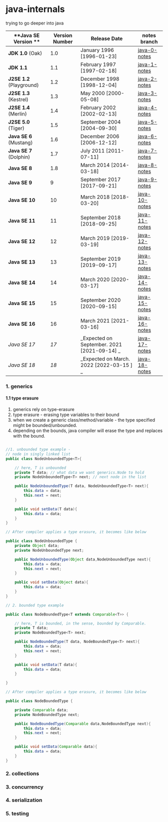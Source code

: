 # java-internals
trying to go deeper into java

| **Java SE Version **         | **Version Number** | **Release Date**         | **notes branch**|
| ---------------------------- | ------------------ | ------------------------ |--- |
| **JDK 1.0** (Oak)           | 1.0                | January 1996 [1996-01-23]            | [java-0-notes](https://github.com/inspire99/java-internals/tree/java-0) |
| **JDK 1.1**                  | 1.1                | February 1997 [1997-02-18]            | [java-1-notes](https://github.com/inspire99/java-internals/tree/java-1)|
| **J2SE 1.2** (Playground)   | 1.2                | December 1998  [1998-12-04]           | [java-2-notes](https://github.com/inspire99/java-internals/tree/java-2) |
| **J2SE 1.3** (Kestrel)      | 1.3                | May 2000    [2000-05-08]             | [java-3-notes](https://github.com/inspire99/java-internals/tree/java-3)|
| **J2SE 1.4** (Merlin)       | 1.4                | February 2002   [2002-02-13]          | [java-4-notes](https://github.com/inspire99/java-internals/tree/java-4)|
| **J2SE 5.0** (Tiger)        | 1.5                | September 2004 [2004-09-30]          | [java-5-notes](https://github.com/inspire99/java-internals/tree/java-5)|
| **Java SE 6** (Mustang) | 1.6                | December 2006  [2006-12-12]          | [java-6-notes](https://github.com/inspire99/java-internals/tree/java-6)|
| **Java SE 7** (Dolphin) | 1.7                | July 2011  [2011-07-11]              | [java-7-notes](https://github.com/inspire99/java-internals/tree/java-7)|
| **Java SE 8**            | 1.8                | March 2014    [2014-03-18]           | [java-8-notes](https://github.com/inspire99/java-internals/tree/java-8)|
| **Java SE 9**            | 9                  | September 2017 [2017-09-21]    | [java-9-notes](https://github.com/inspire99/java-internals/tree/java-9)|
| **Java SE 10**           | 10                 | March 2018  [2018-03-20]       | [java-10-notes](https://github.com/inspire99/java-internals/tree/java-10)|
| **Java SE 11**           | 11                 | September 2018 [2018-09-25]    | [java-11-notes](https://github.com/inspire99/java-internals/tree/java-11)|
| **Java SE 12**               | 12                 | March 2019 [2019-03-19]        | [java-12-notes](https://github.com/inspire99/java-internals/tree/java-12)|
| **Java SE 13**               | 13                 | September 2019 [2019-09-17]     | [java-13-notes](https://github.com/inspire99/java-internals/tree/java-13)|
| **Java SE 14**               | 14                 | March 2020   [2020-03-17]      | [java-14-notes](https://github.com/inspire99/java-internals/tree/java-14)|
| **Java SE 15**               | 15                 | September 2020 [2020-09-15]    | [java-15-notes](https://github.com/inspire99/java-internals/tree/java-15)|
| **Java SE 16**               | 16                 | March 2021  [2021-03-16]       | [java-16-notes](https://github.com/inspire99/java-internals/tree/java-16)|
| _Java SE 17_                 | _17_               | _Expected on September. 2021 [2021-09-14] _ | [java-17-notes](https://github.com/inspire99/java-internals/tree/java-17)|
| _Java SE 18_                 | _18_               | _Expected on March. 2022 [2022-03-15	] _ | [java-18-notes](https://github.com/inspire99/java-internals/tree/java-18)|



### 1. generics 
 
#### 1.1 type erasure

1. generics rely on type-erasure
2. type erasure - erasing type variables to their bound
3. when we create a generic class/method/variable - the type specified 
might be bounded/unbounded. 
4. depending on the bounds, java compiler will erase the type and replaces
with the bound. 

```java

//1. unbounded type example - 
// node in singly linked list
public class NodeUnboundedType<T>{

    // here, T is unbounded
    private T data; // what data we want generics.Node to hold
    private NodeUnboundedType<T> next; // next node in the list

    public NodeUnboundedType(T data, NodeUnboundedType<T> next){
        this.data = data;
        this.next = next;
    }

    public void setData(T data){
        this.data = data;
    }
}

// After compiler applies a type erasure, it becomes like below

public class NodeUnboundedType {
    private Object data;
    private NodeUnboundedType next;

    public NodeUnboundedType(Object data,NodeUnboundedType next){
        this.data = data;
        this.next = next;
    }

    public void setData(Object data){
        this.data = data;
    }
}

// 2. bounded type example

public class NodeBoundedType<T extends Comparable<T>> {

    // here, T is bounded, in the sense, bounded by Comparable.
    private T data;
    private NodeBoundedType<T> next;

    public NodeBoundedType(T data, NodeBoundedType<T> next){
        this.data = data;
        this.next = next;
    }

    public void setData(T data){
        this.data = data;
    }

}

// After compiler applies a type erasure, it becomes like below

public class NodeBoundedType {

    private Comparable data;
    private NodeBoundedType next;

    public NodeBoundedType(Comparable data,NodeBoundedType next){
        this.data = data;
        this.next = next;
    }

    public void setData(Comparable data){
        this.data = data;
    }
}
```
### 2. collections

### 3. concurrency

### 4. serialization

### 5. testing
